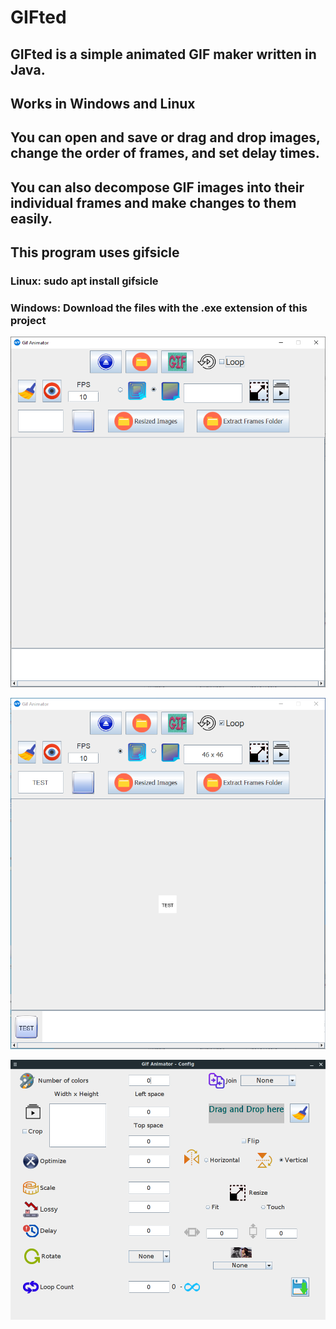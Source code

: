 # GIFted

## GIFted is a simple animated GIF maker written in Java.

## Works in Windows and Linux

## You can open and save or drag and drop images, change the order of frames, and set delay times.

## You can also decompose GIF images into their individual frames and make changes to them easily.

## This program uses gifsicle

### Linux: sudo apt install gifsicle

### Windows: Download the files with the .exe extension of this project

![Preview](previews/1.png)

![Preview](previews/2.png)

![Preview](previews/3.png)
